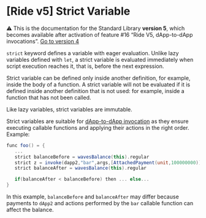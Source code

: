 # [Ride v5] Strict Variable

:warning: This is the documentation for the Standard Library **version 5**, which becomes available after activation of feature #16 “Ride V5, dApp-to-dApp invocations”. [Go to version 4](/en/ride/variables/)

`strict` keyword defines a variable with eager evaluation. Unlike lazy variables defined with `let`, a strict variable is evaluated immediately when script execution reaches it, that is, before the next expression.

Strict variable can be defined only inside another definition, for example, inside the body of a function. A strict variable will not be evaluated if it is defined inside another definition that is not used: for example, inside a function that has not been called.

Like lazy variables, strict variables are immutable.

Strict variables are suitable for [dApp-to-dApp invocation](/en/ride/advanced/dapp-to-dapp) as they ensure executing callable functions and applying their actions in the right order. Example:

```scala
func foo() = {
   ...
   strict balanceBefore = wavesBalance(this).regular
   strict z = invoke(dapp2,"bar",args,[AttachedPayment(unit,100000000)])
   strict balanceAfter = wavesBalance(this).regular

   if(balanceAfter < balanceBefore) then ... else...
}
```

In this example, `balanceBefore` and `balanceAfter` may differ because payments to `dApp2` and actions performed by the `bar` callable function can affect the balance.
